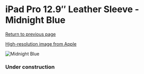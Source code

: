 # iPad Pro 12.9″ Leather Sleeve - Midnight Blue

[Return to previous page](/ipad_pro129)

[High-resolution image from Apple](https://store.storeimages.cdn-apple.com/8756/as-images.apple.com/is/MQ0T2?wid=4500&hei=4500&fmt=png)

<div style="width: 384px"><img src="/everypreview/MQ0T2.png" alt="Midnight Blue"></div>

### Under construction
